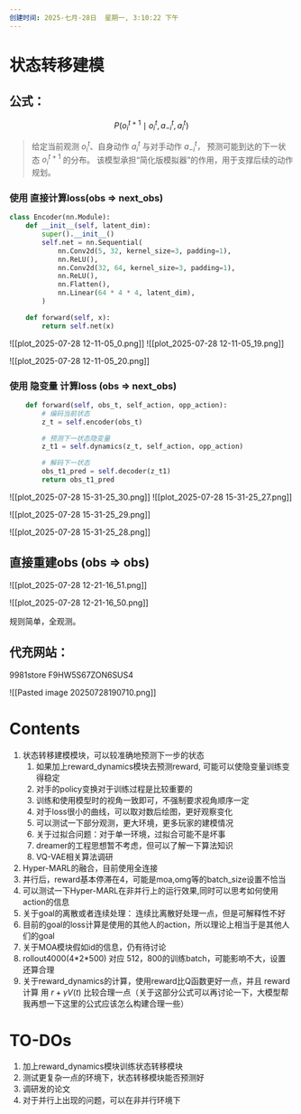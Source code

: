 ```yaml
---
创建时间: 2025-七月-28日  星期一, 3:10:22 下午
---
```




# 状态转移建模

## 公式：

$$
P(o_i^{t+1} \mid o_i^t, a_{-i}^t, a_i^t)
$$

> 给定当前观测 $o_i^t$、自身动作 $a_i^t$ 与对手动作 $a_{-i}^t$，
> 预测可能到达的下一状态 $o_i^{t+1}$ 的分布。
> 该模型承担“简化版模拟器”的作用，用于支撑后续的动作规划。



### 使用 直接计算loss(obs $\Longrightarrow$ next_obs)
```python
class Encoder(nn.Module):
    def __init__(self, latent_dim):
        super().__init__()
        self.net = nn.Sequential(
            nn.Conv2d(5, 32, kernel_size=3, padding=1),
            nn.ReLU(),
            nn.Conv2d(32, 64, kernel_size=3, padding=1),
            nn.ReLU(),
            nn.Flatten(),
            nn.Linear(64 * 4 * 4, latent_dim),
        )

    def forward(self, x):
        return self.net(x)
```
![[plot_2025-07-28 12-11-05_0.png]]
![[plot_2025-07-28 12-11-05_19.png]]

![[plot_2025-07-28 12-11-05_20.png]]

### 使用 隐变量 计算loss (obs $\Longrightarrow$ next_obs)
```python
    def forward(self, obs_t, self_action, opp_action):
        # 编码当前状态
        z_t = self.encoder(obs_t)

        # 预测下一状态隐变量
        z_t1 = self.dynamics(z_t, self_action, opp_action)

        # 解码下一状态
        obs_t1_pred = self.decoder(z_t1)
        return obs_t1_pred
```

![[plot_2025-07-28 15-31-25_30.png]]
![[plot_2025-07-28 15-31-25_27.png]]

![[plot_2025-07-28 15-31-25_29.png]]


![[plot_2025-07-28 15-31-25_28.png]]


## 直接重建obs (obs $\Longrightarrow$ obs)
![[plot_2025-07-28 12-21-16_51.png]]

![[plot_2025-07-28 12-21-16_50.png]]

规则简单，全观测。


## 代充网站：
9981store
F9HW5S67ZON6SUS4

![[Pasted image 20250728190710.png]]








# Contents
1. 状态转移建模模块，可以较准确地预测下一步的状态
	1. 如果加上reward_dynamics模块去预测reward, 可能可以使隐变量训练变得稳定
	2. 对手的policy变换对于训练过程是比较重要的
	3. 训练和使用模型时的视角一致即可，不强制要求视角顺序一定
	4. 对于loss很小的曲线，可以取对数后绘图，更好观察变化
	5. 可以测试一下部分观测，更大环境，更多玩家的建模情况
	6. 关于过拟合问题：对于单一环境，过拟合可能不是坏事
	7. dreamer的工程思想暂不考虑，但可以了解一下算法知识
	8. VQ-VAE相关算法调研
2. Hyper-MARL的融合，目前使用全连接
3. 并行后，reward基本停滞在4，可能是moa,omg等的batch_size设置不恰当
4. 可以测试一下Hyper-MARL在非并行上的运行效果,同时可以思考如何使用action的信息
5. 关于goal的离散或者连续处理： 连续比离散好处理一点，但是可解释性不好
6. 目前的goal的loss计算是使用的其他人的action，所以理论上相当于是其他人们的goal
7. 关于MOA模块假如id的信息，仍有待讨论
8. rollout4000(4\*2\*500) 对应 512，800的训练batch，可能影响不大，设置还算合理
9. 关于reward_dynamics的计算，使用reward比Q函数更好一点，并且 reward计算 用 $r+\gamma V(t)$ 比较合理一点（关于这部分公式可以再讨论一下，大模型帮我再想一下这里的公式应该怎么构建合理一些）

# TO-DOs
1. 加上reward_dynamics模块训练状态转移模块
2. 测试更复杂一点的环境下，状态转移模块能否预测好
3. 调研发的论文
4. 对于并行上出现的问题，可以在非并行环境下